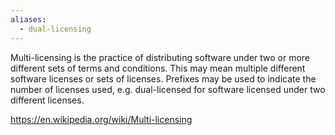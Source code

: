 ```yaml
---
aliases:
  - dual-licensing
---
```

Multi-licensing is the practice of distributing software under two or more different sets of terms and conditions. This may mean multiple different software licenses or sets of licenses. Prefixes may be used to indicate the number of licenses used, e.g. dual-licensed for software licensed under two different licenses.

https://en.wikipedia.org/wiki/Multi-licensing
